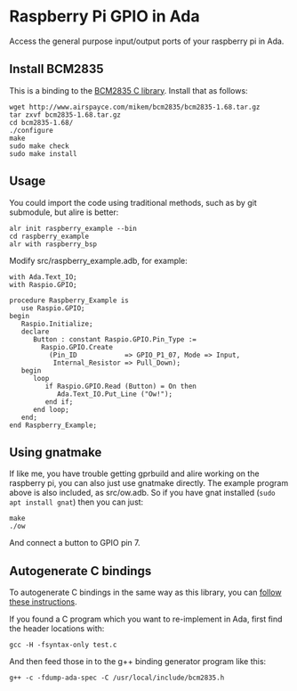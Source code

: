 # Raspberry Pi GPIO in Ada

Access the general purpose input/output ports of your raspberry pi
in Ada.

## Install BCM2835

This is a binding to the
[BCM2835 C library](https://www.airspayce.com/mikem/bcm2835/).
Install that as follows:

```
wget http://www.airspayce.com/mikem/bcm2835/bcm2835-1.68.tar.gz
tar zxvf bcm2835-1.68.tar.gz
cd bcm2835-1.68/
./configure
make
sudo make check
sudo make install
```

## Usage

You could import the code using traditional methods, such as by git submodule,
but alire is better:

```
alr init raspberry_example --bin
cd raspberry_example
alr with raspberry_bsp
```

Modify src/raspberry_example.adb, for example:

```
with Ada.Text_IO;
with Raspio.GPIO;

procedure Raspberry_Example is
   use Raspio.GPIO;
begin
   Raspio.Initialize;
   declare
      Button : constant Raspio.GPIO.Pin_Type :=
        Raspio.GPIO.Create
          (Pin_ID            => GPIO_P1_07, Mode => Input,
           Internal_Resistor => Pull_Down);
   begin
      loop
         if Raspio.GPIO.Read (Button) = On then
            Ada.Text_IO.Put_Line ("Ow!");
         end if;
      end loop;
   end;
end Raspberry_Example;
```

## Using gnatmake

If like me, you have trouble getting gprbuild and alire working on the raspberry pi,
you can also just use gnatmake directly. The example program above is also included,
as src/ow.adb. So if you have gnat installed (`sudo apt install gnat`) then you can just:

```
make
./ow
```

And connect a button to GPIO pin 7.

## Autogenerate C bindings

To autogenerate C bindings in the same way as this library, you can
[follow these instructions](https://gcc.gnu.org/onlinedocs/gcc-10.1.0/gnat_ugn/Running-the-Binding-Generator.html#Running-the-Binding-Generator).

If you found a C program which you want to re-implement in Ada, first
find the header locations with:

```
gcc -H -fsyntax-only test.c
```

And then feed those in to the g++ binding generator program like this:

```
g++ -c -fdump-ada-spec -C /usr/local/include/bcm2835.h
```

